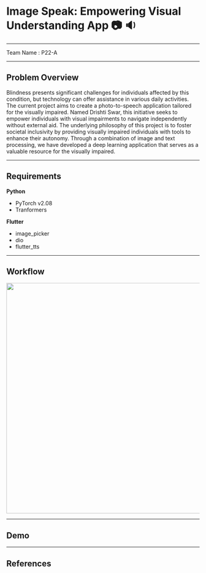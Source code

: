 # Image Speak: Empowering Visual Understanding App 📷 🔉 

---

Team Name : P22-A

---


## Problem Overview


Blindness presents significant challenges for individuals affected by this condition, but technology can offer assistance in various daily activities. The current project aims to create a photo-to-speech application tailored for the visually impaired. Named Drishti Swar, this initiative seeks to empower individuals with visual impairments to navigate independently without external aid. The underlying philosophy of this project is to foster societal inclusivity by providing visually impaired individuals with tools to enhance their autonomy. Through a combination of image and text processing, we have developed a deep learning application that serves as a valuable resource for the visually impaired.


---

## Requirements

**Python**
* PyTorch v2.08
* Tranformers

**Flutter**
* image_picker
* dio
* flutter_tts

---

## Workflow

<img src="https://github.com/sagnik-charlie/captionvoice/blob/main/Images/workflow.png" height="600">


---


## Demo


---


## References
